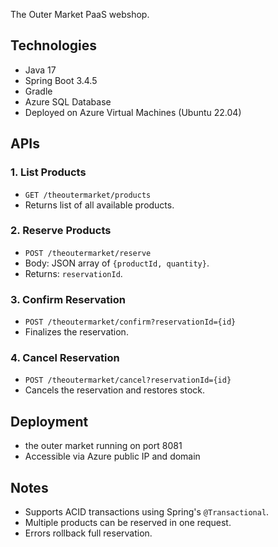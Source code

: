 The Outer Market PaaS webshop.

## Technologies
- Java 17
- Spring Boot 3.4.5
- Gradle
- Azure SQL Database
- Deployed on Azure Virtual Machines (Ubuntu 22.04)

## APIs

### 1. List Products
- `GET /theoutermarket/products`
- Returns list of all available products.

### 2. Reserve Products
- `POST /theoutermarket/reserve`
- Body: JSON array of `{productId, quantity}`.
- Returns: `reservationId`.

### 3. Confirm Reservation
- `POST /theoutermarket/confirm?reservationId={id}`
- Finalizes the reservation.

### 4. Cancel Reservation
- `POST /theoutermarket/cancel?reservationId={id}`
- Cancels the reservation and restores stock.

## Deployment
- the outer market running on port 8081
- Accessible via Azure public IP and domain

## Notes
- Supports ACID transactions using Spring's `@Transactional`.
- Multiple products can be reserved in one request.
- Errors rollback full reservation.

